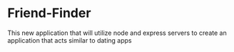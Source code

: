 # Friend-Finder
This new application that will utilize node and express servers to create an application that acts similar to dating apps
